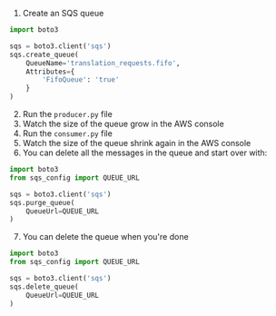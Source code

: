 1. Create an SQS queue
```python 
import boto3

sqs = boto3.client('sqs')
sqs.create_queue(
    QueueName='translation_requests.fifo',
    Attributes={
        'FifoQueue': 'true'
    }
)
```
2. Run the `producer.py` file
3. Watch the size of the queue grow in the AWS console
4. Run the `consumer.py` file
5. Watch the size of the queue shrink again in the AWS console
6. You can delete all the messages in the queue and start over with:
```python
import boto3
from sqs_config import QUEUE_URL

sqs = boto3.client('sqs')
sqs.purge_queue(
    QueueUrl=QUEUE_URL
)
```
7. You can delete the queue when you're done
```python
import boto3
from sqs_config import QUEUE_URL

sqs = boto3.client('sqs')
sqs.delete_queue(
    QueueUrl=QUEUE_URL
)
```

